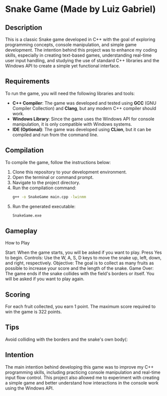 # Snake Game (Made by Luiz Gabriel)

## Description

This is a classic Snake game developed in C++ with the goal of exploring programming concepts, console manipulation, and simple game development. The intention behind this project was to enhance my coding skills, especially in creating text-based games, understanding real-time user input handling, and studying the use of standard C++ libraries and the Windows API to create a simple yet functional interface.

## Requirements

To run the game, you will need the following libraries and tools:

- **C++ Compiler**: The game was developed and tested using **GCC** (GNU Compiler Collection) and **Clang**, but any modern C++ compiler should work.
- **Windows Library**: Since the game uses the Windows API for console manipulation, it is only compatible with Windows systems.
- **IDE (Optional)**: The game was developed using **CLion**, but it can be compiled and run from the command line.

## Compilation

To compile the game, follow the instructions below:

1. Clone this repository to your development environment.
2. Open the terminal or command prompt.
3. Navigate to the project directory.
4. Run the compilation command:
   ```bash
   g++ -o SnakeGame main.cpp -lwinmm
5. Run the generated executable:
   ```bash
   SnakeGame.exe
## Gameplay
How to Play

  Start: When the game starts, you will be asked if you want to play. Press Yes to begin.
  Controls: Use the W, A, S, D keys to move the snake up, left, down, and right, respectively.
  Objective: The goal is to collect as many fruits as possible to increase your score and the length of the snake.
  Game Over: The game ends if the snake collides with the field's borders or itself. You will be asked if you want to play again.

## Scoring

  For each fruit collected, you earn 1 point.
  The maximum score required to win the game is 322 points.

## Tips

  Avoid colliding with the borders and the snake's own body(:

## Intention

The main intention behind developing this game was to improve my C++ programming skills, including practicing console manipulation and real-time input flow control. This project also allowed me to experiment with creating a simple game and better understand how interactions in the console work using the Windows API.
